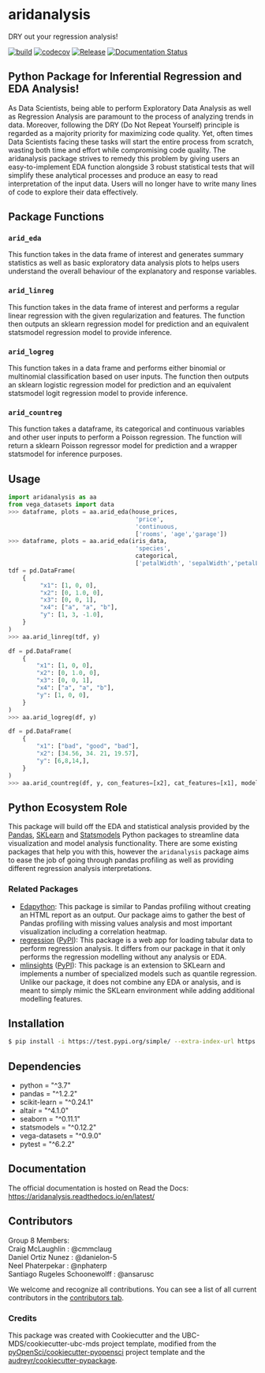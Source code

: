 # aridanalysis 

DRY out your regression analysis!

[![build](https://github.com/UBC-MDS/aridanalysis_py/actions/workflows/build.yml/badge.svg)](https://github.com/UBC-MDS/aridanalysis_py/actions/workflows/build.yml) [![codecov](https://codecov.io/gh/UBC-MDS/aridanalysis_py/branch/main/graph/badge.svg?token=JGT4Z519QD)](https://codecov.io/gh/UBC-MDS/aridanalysis_py) [![Release](https://github.com/UBC-MDS/aridanalysis_py/actions/workflows/release.yml/badge.svg)](https://github.com/UBC-MDS/aridanalysis_py/actions/workflows/release.yml) [![Documentation Status](https://readthedocs.org/projects/aridanalysis/badge/?version=latest)](https://aridanalysis.readthedocs.io/en/latest/?badge=latest)

## Python Package for Inferential Regression and EDA Analysis!

As Data Scientists, being able to perform Exploratory Data Analysis as well as Regression Analysis are paramount to the process of analyzing trends in data. Moreover, following the DRY (Do Not Repeat Yourself) principle is regarded as a majority priority for maximizing code quality. Yet, often times Data Scientists facing these tasks will start the entire process from scratch, wasting both time and effort while compromising code quality. The aridanalysis package strives to remedy this problem by giving users an easy-to-implement EDA function alongside 3 robust statistical tests that will simplify these analytical processes and produce an easy to read interpretation of the input data. Users will no longer have to write many lines of code to explore their data effectively. 

## Package Functions

### `arid_eda`

This function takes in the data frame of interest and generates summary statistics as well as basic exploratory data analysis plots to helps users understand the overall behaviour of the explanatory and response variables. 

### `arid_linreg`

This function takes in the data frame of interest and performs a regular linear regression with the given regularization and features. The function then outputs an sklearn regression model for prediction and an equivalent statsmodel regression model to provide inference. 

### `arid_logreg`

This function takes in a data frame and performs either binomial or multinomial classification based on user inputs. The function then outputs an sklearn logistic regression model for prediction and an equivalent statsmodel logit regression model to provide inference.  

### `arid_countreg`

This function takes a dataframe, its categorical and continuous variables and other user inputs to perform a Poisson regression. The function will return a sklearn Poisson regressor model for prediction and a wrapper statsmodel for inference purposes.

## Usage

```python
import aridanalysis as aa
from vega_datasets import data
>>> dataframe, plots = aa.arid_eda(house_prices,
                                    'price',
                                    'continuous,
                                    ['rooms', 'age','garage'])
>>> dataframe, plots = aa.arid_eda(iris_data,
                                    'species',
                                    categorical,
                                    ['petalWidth', 'sepalWidth','petalLength'])
tdf = pd.DataFrame(
    {
         "x1": [1, 0, 0],
         "x2": [0, 1.0, 0],
         "x3": [0, 0, 1],
         "x4": ["a", "a", "b"],
         "y": [1, 3, -1.0],
    }
)
>>> aa.arid_linreg(tdf, y) 

df = pd.DataFrame(
    {
        "x1": [1, 0, 0],
        "x2": [0, 1.0, 0],
        "x3": [0, 0, 1],
        "x4": ["a", "a", "b"],
        "y": [1, 0, 0],
    }
)
>>> aa.arid_logreg(df, y)

df = pd.DataFrame(
    {
        "x1": ["bad", "good", "bad"],
        "x2": [34.56, 34. 21, 19.57],
        "y": [6,8,14,],
    }
)
>>> aa.arid_countreg(df, y, con_features=[x2], cat_features=[x1], model="additive", alpha=1)

```

## Python Ecosystem Role

This package will build off the EDA and statistical analysis provided by the [Pandas](https://pypi.org/project/pandas/), [SKLearn](https://scikit-learn.org/stable/) and [Statsmodels](https://www.statsmodels.org/stable/user-guide.html#regression-and-linear-models) Python packages to streamline data visualization and model analysis functionality. There are some existing packages that help you with this, however the `aridanalysis` package aims to ease the job of going through pandas profiling as well as providing different regression analysis interpretations. 

### Related Packages

- [Edapython](https://github.com/UBC-MDS/edapython): This package is similar to Pandas profiling without creating an HTML report as an output. Our package aims to gather the best of Pandas profiling with missing values analysis and most important visualization including a correlation heatmap.
- [regression](https://github.com/makr3la/regression) ([PyPI](https://pypi.org/project/regression/)): This package is a web app for loading tabular data to perform regression analysis. It differs from our package in that it only performs the regression modelling without any analysis or EDA.
- [mlinsights](https://github.com/sdpython/mlinsights/) ([PyPI](https://pypi.org/project/mlinsights/)): This package is an extension to SKLearn and implements a number of specialized models such as quantile regression. Unlike our package, it does not combine any EDA or analysis, and is meant to simply mimic the SKLearn environment while adding additional modelling features.

## Installation

```bash
$ pip install -i https://test.pypi.org/simple/ --extra-index-url https://pypi.org/simple aridanalysis
```

## Dependencies

- python = "^3.7"
- pandas = "^1.2.2"
- scikit-learn = "^0.24.1"
- altair = "^4.1.0"
- seaborn = "^0.11.1"
- statsmodels = "^0.12.2"
- vega-datasets = "^0.9.0"
- pytest = "^6.2.2"

## Documentation

The official documentation is hosted on Read the Docs: https://aridanalysis.readthedocs.io/en/latest/

## Contributors

Group 8 Members:  
Craig McLaughlin              : @cmmclaug  
Daniel Ortiz Nunez            : @danielon-5  
Neel Phaterpekar              : @nphaterp  
Santiago Rugeles Schoonewolff : @ansarusc  

We welcome and recognize all contributions. You can see a list of all current contributors in the [contributors tab](https://github.com/ansarusc/aridanalysis/graphs/contributors).

### Credits

This package was created with Cookiecutter and the UBC-MDS/cookiecutter-ubc-mds project template, modified from the [pyOpenSci/cookiecutter-pyopensci](https://github.com/pyOpenSci/cookiecutter-pyopensci) project template and the [audreyr/cookiecutter-pypackage](https://github.com/audreyr/cookiecutter-pypackage).
